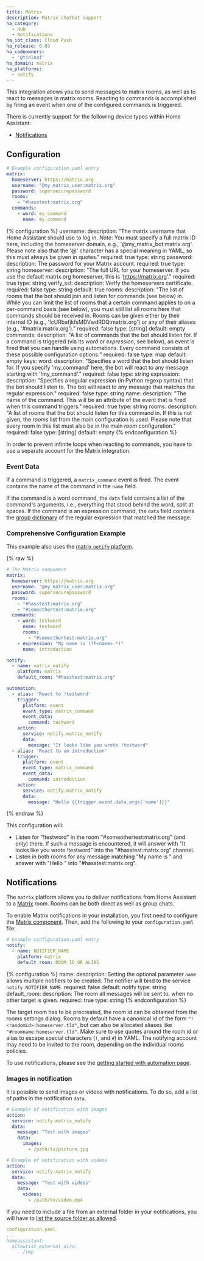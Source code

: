 ```yaml
---
title: Matrix
description: Matrix chatbot support
ha_category:
  - Hub
  - Notifications
ha_iot_class: Cloud Push
ha_release: 0.69
ha_codeowners:
  - '@tinloaf'
ha_domain: matrix
ha_platforms:
  - notify
---
```


This integration allows you to send messages to matrix rooms, as well as to react to messages in matrix rooms. Reacting to commands is accomplished by firing an event when one of the configured commands is triggered.

There is currently support for the following device types within Home Assistant:

- [Notifications](#notifications)

## Configuration

```yaml
# Example configuration.yaml entry
matrix:
  homeserver: https://matrix.org
  username: "@my_matrix_user:matrix.org"
  password: supersecurepassword
  rooms:
    - "#hasstest:matrix.org"
  commands:
    - word: my_command
      name: my_command
```

{% configuration %}
username:
  description: "The matrix username that Home Assistant should use to log in. *Note*: You must specify a full matrix ID here, including the homeserver domain, e.g., '@my_matrix_bot:matrix.org'. Please note also that the '@' character has a special meaning in YAML, so this must always be given in quotes."
  required: true
  type: string
password:
  description: The password for your Matrix account.
  required: true
  type: string
homeserver:
  description: "The full URL for your homeserver. If you use the default matrix.org homeserver, this is 'https://matrix.org'."
  required: true
  type: string
verify_ssl:
  description: Verify the homeservers certificate.
  required: false
  type: string
  default: true
rooms:
  description: "The list of rooms that the bot should join and listen for commands (see below) in. While you can limit the list of rooms that a certain command applies to on a per-command basis (see below), you must still list all rooms here that commands should be received in. Rooms can be given either by their internal ID (e.g., '!cURbafjkfsMDVwdRDQ:matrix.org') or any of their aliases (e.g., '#matrix:matrix.org')."
  required: false
  type: [string]
  default: empty
commands:
  description: "A list of commands that the bot should listen for. If a command is triggered (via its *word* or *expression*, see below), an event is fired that you can handle using automations. Every command consists of these possible configuration options:"
  required: false
  type: map
  default: empty
  keys:
    word:
      description: "Specifies a word that the bot should listen for. If you specify 'my_command' here, the bot will react to any message starting with '!my_command'."
      required: false
      type: string
    expression:
      description: "Specifies a regular expression (in Python regexp syntax) that the bot should listen to. The bot will react to any message that matches the regular expression."
      required: false
      type: string
    name:
      description: "The name of the command. This will be an attribute of the event that is fired when this command triggers."
      required: true
      type: string
    rooms:
      description: "A list of rooms that the bot should listen for this command in. If this is not given, the *rooms* list from the main configuration is used. Please note that every room in this list must also be in the main *room* configuration."
      required: false
      type: [string]
      default: empty
{% endconfiguration %}

<div class="note">

In order to prevent infinite loops when reacting to commands, you have to use a separate account for the Matrix integration.

</div>

### Event Data

If a command is triggered, a `matrix_command` event is fired. The event contains the name of the command in the `name` field.

If the command is a word command, the `data` field contains a list of the command's arguments, i.e., everything that stood behind the word, split at spaces. If the command is an expression command, the `data` field contains the [group dictionary](https://docs.python.org/3.6/library/re.html?highlight=re#re.match.groupdict) of the regular expression that matched the message.

### Comprehensive Configuration Example

This example also uses the [matrix `notify` platform](#notifications).

{% raw %}

```yaml
# The Matrix component
matrix:
  homeserver: https://matrix.org
  username: "@my_matrix_user:matrix.org"
  password: supersecurepassword
  rooms:
    - "#hasstest:matrix.org"
    - "#someothertest:matrix.org"
  commands:
    - word: testword
      name: testword
      rooms:
        - "#someothertest:matrix.org"
    - expression: "My name is (?P<name>.*)"
      name: introduction

notify:
  - name: matrix_notify
    platform: matrix
    default_room: "#hasstest:matrix.org"

automation:
  - alias: 'React to !testword'
    trigger:
      platform: event
      event_type: matrix_command
      event_data:
        command: testword
    action:
      service: notify.matrix_notify
      data:
        message: "It looks like you wrote !testword"
  - alias: 'React to an introduction'
    trigger:
      platform: event
      event_type: matrix_command
      event_data:
        command: introduction
    action:
      service: notify.matrix_notify
      data:
        message: "Hello {{trigger.event.data.args['name']}}"
```

{% endraw %}

This configuration will:

- Listen for "!testword" in the room "#someothertest:matrix.org" (and *only*) there. If such a message is encountered, it will answer with "It looks like you wrote !testword" into the "#hasstest:matrix.org" channel.
- Listen in both rooms for any message matching "My name is <any string>" and answer with "Hello <the string>" into "#hasstest:matrix.org".

## Notifications

The `matrix` platform allows you to deliver notifications from Home Assistant to a [Matrix](https://matrix.org/) room. Rooms can be both direct as well as group chats.

To enable Matrix notifications in your installation, you first need to configure the [Matrix component](#configuration). Then, add the following to your `configuration.yaml` file:

```yaml
# Example configuration.yaml entry
notify:
  - name: NOTIFIER_NAME
    platform: matrix
    default_room: ROOM_ID_OR_ALIAS
```

{% configuration %}
name:
  description: Setting the optional parameter `name` allows multiple notifiers to be created. The notifier will bind to the service `notify.NOTIFIER_NAME`.
  required: false
  default: notify
  type: string
default_room:
  description: The room all messages will be sent to, when no other target is given.
  required: true
  type: string
{% endconfiguration %}

The target room has to be precreated, the room id can be obtained from the rooms settings dialog. Rooms by default have a canonical id of the form `"!<randomid>:homeserver.tld"`, but can also be allocated aliases like `"#roomname:homeserver.tld"`. Make sure to use quotes around the room id or alias to escape special characters (`!`, and `#`) in YAML. The notifying account may need to be invited to the room, depending on the individual rooms policies.

To use notifications, please see the [getting started with automation page](/getting-started/automation/).

### Images in notification

It is possible to send images or videos with notifications. To do so, add a list of paths in the notification `data`.

```yaml
# Example of notification with images
action:
  service: notify.matrix_notify
  data:
    message: "Test with images"
    data:
      images:
        - /path/to/picture.jpg
```

```yaml
# Example of notification with videos
action:
  service: notify.matrix_notify
  data:
    message: "Test with videos"
    data:
      videos:
        - /path/to/video.mp4
```

<div class='note'>

If you need to include a file from an external folder in your notifications, you will have to [list the source folder as allowed](/docs/configuration/basic/).

```yaml
configuration.yaml
...
homeassistant:
  allowlist_external_dirs:
    - /tmp
```

</div>
